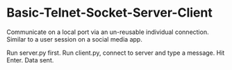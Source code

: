 # Basic-Telnet-Socket-Server-Client
Communicate on a local port via an un-reusable individual connection. Similar to a user session on a social media app. 

Run server.py first. Run client.py, connect to server and type a message. Hit Enter. Data sent. 
